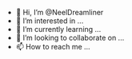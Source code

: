 - 👋 Hi, I’m @NeelDreamliner
- 👀 I’m interested in ...
- 🌱 I’m currently learning ...
- 💞️ I’m looking to collaborate on ...
- 📫 How to reach me ...

<!---
NeelDreamliner/NeelDreamliner is a ✨ special ✨ repository because its `README.md` (this file) appears on your GitHub profile.
You can click the Preview link to take a look at your changes.
--->
